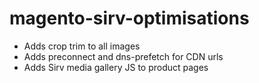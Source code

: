 # magento-sirv-optimisations

* Adds crop trim to all images
* Adds preconnect and dns-prefetch for CDN urls
* Adds Sirv media gallery JS to product pages
